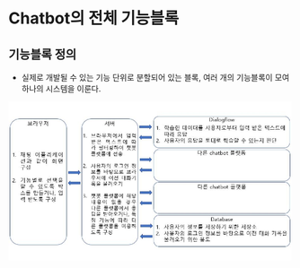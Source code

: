 # Chatbot의 전체 기능블록
## 기능블록 정의
* 실제로 개발될 수 있는 기능  단위로 분할되어 있는 블록, 여러 개의 기능블록이 모여 하나의 시스템을 이룬다.
<img src=https://github.com/kojihun/Chatbot/blob/master/1.%20Dialogflow/%EA%B8%B0%EB%8A%A5%EB%B8%94%EB%A1%9D.JPG>
